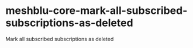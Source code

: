 # meshblu-core-mark-all-subscribed-subscriptions-as-deleted
Mark all subscribed subscriptions as deleted
